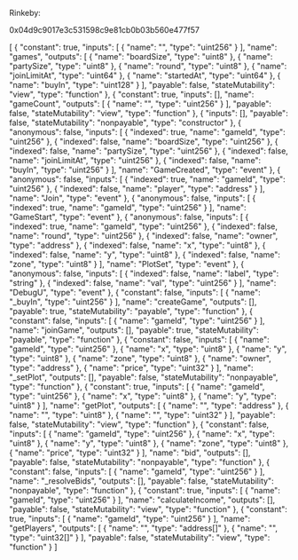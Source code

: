 Rinkeby: 

0x04d9c9017e3c531598c9e81cb0b03b560e477f57

[
  {
    "constant": true,
    "inputs": [
      {
        "name": "",
        "type": "uint256"
      }
    ],
    "name": "games",
    "outputs": [
      {
        "name": "boardSize",
        "type": "uint8"
      },
      {
        "name": "partySize",
        "type": "uint8"
      },
      {
        "name": "round",
        "type": "uint8"
      },
      {
        "name": "joinLimitAt",
        "type": "uint64"
      },
      {
        "name": "startedAt",
        "type": "uint64"
      },
      {
        "name": "buyIn",
        "type": "uint128"
      }
    ],
    "payable": false,
    "stateMutability": "view",
    "type": "function"
  },
  {
    "constant": true,
    "inputs": [],
    "name": "gameCount",
    "outputs": [
      {
        "name": "",
        "type": "uint256"
      }
    ],
    "payable": false,
    "stateMutability": "view",
    "type": "function"
  },
  {
    "inputs": [],
    "payable": false,
    "stateMutability": "nonpayable",
    "type": "constructor"
  },
  {
    "anonymous": false,
    "inputs": [
      {
        "indexed": true,
        "name": "gameId",
        "type": "uint256"
      },
      {
        "indexed": false,
        "name": "boardSize",
        "type": "uint256"
      },
      {
        "indexed": false,
        "name": "partySize",
        "type": "uint256"
      },
      {
        "indexed": false,
        "name": "joinLimitAt",
        "type": "uint256"
      },
      {
        "indexed": false,
        "name": "buyIn",
        "type": "uint256"
      }
    ],
    "name": "GameCreated",
    "type": "event"
  },
  {
    "anonymous": false,
    "inputs": [
      {
        "indexed": true,
        "name": "gameId",
        "type": "uint256"
      },
      {
        "indexed": false,
        "name": "player",
        "type": "address"
      }
    ],
    "name": "Join",
    "type": "event"
  },
  {
    "anonymous": false,
    "inputs": [
      {
        "indexed": true,
        "name": "gameId",
        "type": "uint256"
      }
    ],
    "name": "GameStart",
    "type": "event"
  },
  {
    "anonymous": false,
    "inputs": [
      {
        "indexed": true,
        "name": "gameId",
        "type": "uint256"
      },
      {
        "indexed": false,
        "name": "round",
        "type": "uint256"
      },
      {
        "indexed": false,
        "name": "owner",
        "type": "address"
      },
      {
        "indexed": false,
        "name": "x",
        "type": "uint8"
      },
      {
        "indexed": false,
        "name": "y",
        "type": "uint8"
      },
      {
        "indexed": false,
        "name": "zone",
        "type": "uint8"
      }
    ],
    "name": "PlotSet",
    "type": "event"
  },
  {
    "anonymous": false,
    "inputs": [
      {
        "indexed": false,
        "name": "label",
        "type": "string"
      },
      {
        "indexed": false,
        "name": "val",
        "type": "uint256"
      }
    ],
    "name": "DebugU",
    "type": "event"
  },
  {
    "constant": false,
    "inputs": [
      {
        "name": "_buyIn",
        "type": "uint256"
      }
    ],
    "name": "createGame",
    "outputs": [],
    "payable": true,
    "stateMutability": "payable",
    "type": "function"
  },
  {
    "constant": false,
    "inputs": [
      {
        "name": "gameId",
        "type": "uint256"
      }
    ],
    "name": "joinGame",
    "outputs": [],
    "payable": true,
    "stateMutability": "payable",
    "type": "function"
  },
  {
    "constant": false,
    "inputs": [
      {
        "name": "gameId",
        "type": "uint256"
      },
      {
        "name": "x",
        "type": "uint8"
      },
      {
        "name": "y",
        "type": "uint8"
      },
      {
        "name": "zone",
        "type": "uint8"
      },
      {
        "name": "owner",
        "type": "address"
      },
      {
        "name": "price",
        "type": "uint32"
      }
    ],
    "name": "_setPlot",
    "outputs": [],
    "payable": false,
    "stateMutability": "nonpayable",
    "type": "function"
  },
  {
    "constant": true,
    "inputs": [
      {
        "name": "gameId",
        "type": "uint256"
      },
      {
        "name": "x",
        "type": "uint8"
      },
      {
        "name": "y",
        "type": "uint8"
      }
    ],
    "name": "getPlot",
    "outputs": [
      {
        "name": "",
        "type": "address"
      },
      {
        "name": "",
        "type": "uint8"
      },
      {
        "name": "",
        "type": "uint32"
      }
    ],
    "payable": false,
    "stateMutability": "view",
    "type": "function"
  },
  {
    "constant": false,
    "inputs": [
      {
        "name": "gameId",
        "type": "uint256"
      },
      {
        "name": "x",
        "type": "uint8"
      },
      {
        "name": "y",
        "type": "uint8"
      },
      {
        "name": "zone",
        "type": "uint8"
      },
      {
        "name": "price",
        "type": "uint32"
      }
    ],
    "name": "bid",
    "outputs": [],
    "payable": false,
    "stateMutability": "nonpayable",
    "type": "function"
  },
  {
    "constant": false,
    "inputs": [
      {
        "name": "gameId",
        "type": "uint256"
      }
    ],
    "name": "_resolveBids",
    "outputs": [],
    "payable": false,
    "stateMutability": "nonpayable",
    "type": "function"
  },
  {
    "constant": true,
    "inputs": [
      {
        "name": "gameId",
        "type": "uint256"
      }
    ],
    "name": "calculateIncome",
    "outputs": [],
    "payable": false,
    "stateMutability": "view",
    "type": "function"
  },
  {
    "constant": true,
    "inputs": [
      {
        "name": "gameId",
        "type": "uint256"
      }
    ],
    "name": "getPlayers",
    "outputs": [
      {
        "name": "",
        "type": "address[]"
      },
      {
        "name": "",
        "type": "uint32[]"
      }
    ],
    "payable": false,
    "stateMutability": "view",
    "type": "function"
  }
]